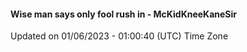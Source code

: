 #### Wise man says only fool rush in - McKidKneeKaneSir
Updated on 01/06/2023 - 01:00:40 (UTC) Time Zone
